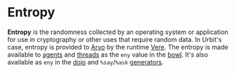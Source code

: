 # Entropy

**Entropy** is the randomness collected by an operating system or application for use in cryptography or other uses that require random data. In Urbit's case, entropy is provided to [Arvo](urbit-docs/glossary/arvo) by the runtime [Vere](urbit-docs/glossary/vere). The entropy is made available to [agents](urbit-docs/glossary/agent) and [threads](urbit-docs/glossary/thread) as the `eny` value in the [bowl](urbit-docs/glossary/bowl). It's also available as `eny` in the [dojo](urbit-docs/glossary/dojo) and `%say`/`%ask` [generators](urbit-docs/glossary/generator).
